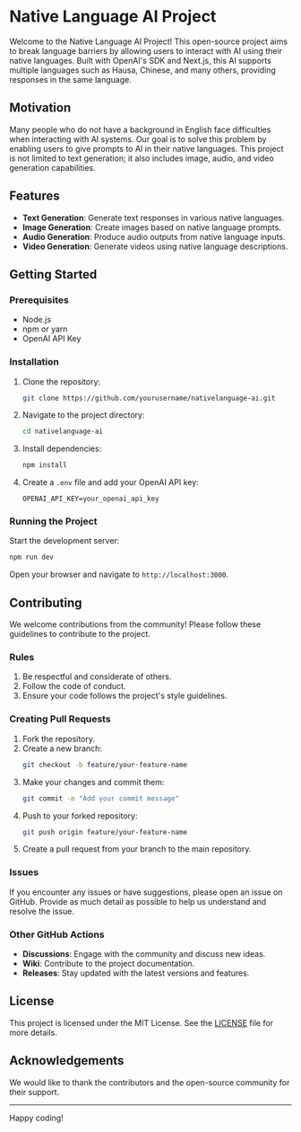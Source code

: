 # Native Language AI Project

Welcome to the Native Language AI Project! This open-source project aims to break language barriers by allowing users to interact with AI using their native languages. Built with OpenAI's SDK and Next.js, this AI supports multiple languages such as Hausa, Chinese, and many others, providing responses in the same language.

## Motivation

Many people who do not have a background in English face difficulties when interacting with AI systems. Our goal is to solve this problem by enabling users to give prompts to AI in their native languages. This project is not limited to text generation; it also includes image, audio, and video generation capabilities.

## Features

- **Text Generation**: Generate text responses in various native languages.
- **Image Generation**: Create images based on native language prompts.
- **Audio Generation**: Produce audio outputs from native language inputs.
- **Video Generation**: Generate videos using native language descriptions.

## Getting Started

### Prerequisites

- Node.js
- npm or yarn
- OpenAI API Key

### Installation

1. Clone the repository:
    ```bash
    git clone https://github.com/yourusername/nativelanguage-ai.git
    ```
2. Navigate to the project directory:
    ```bash
    cd nativelanguage-ai
    ```
3. Install dependencies:
    ```bash
    npm install
    ```
4. Create a `.env` file and add your OpenAI API key:
    ```env
    OPENAI_API_KEY=your_openai_api_key
    ```

### Running the Project

Start the development server:
```bash
npm run dev
```
Open your browser and navigate to `http://localhost:3000`.

## Contributing

We welcome contributions from the community! Please follow these guidelines to contribute to the project.

### Rules

1. Be respectful and considerate of others.
2. Follow the code of conduct.
3. Ensure your code follows the project's style guidelines.

### Creating Pull Requests

1. Fork the repository.
2. Create a new branch:
    ```bash
    git checkout -b feature/your-feature-name
    ```
3. Make your changes and commit them:
    ```bash
    git commit -m "Add your commit message"
    ```
4. Push to your forked repository:
    ```bash
    git push origin feature/your-feature-name
    ```
5. Create a pull request from your branch to the main repository.

### Issues

If you encounter any issues or have suggestions, please open an issue on GitHub. Provide as much detail as possible to help us understand and resolve the issue.

### Other GitHub Actions

- **Discussions**: Engage with the community and discuss new ideas.
- **Wiki**: Contribute to the project documentation.
- **Releases**: Stay updated with the latest versions and features.

## License

This project is licensed under the MIT License. See the [LICENSE](LICENSE) file for more details.

## Acknowledgements

We would like to thank the contributors and the open-source community for their support.

---

Happy coding!
